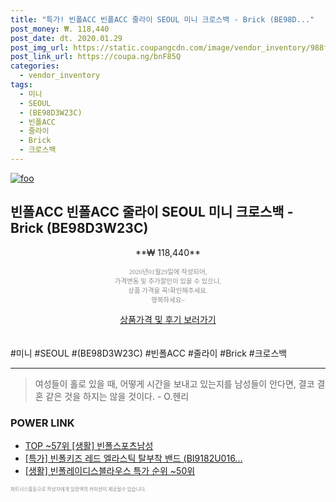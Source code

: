```yaml
--- 
title: "특가! 빈폴ACC 빈폴ACC 줄라이 SEOUL 미니 크로스백 - Brick (BE98D..." 
post_money: ₩. 118,440 
post_date: dt. 2020.01.29 
post_img_url: https://static.coupangcdn.com/image/vendor_inventory/988f/a0f49d0666e74a7b36f84659c0a303aadb3449e2cc0f99542654437a36f4.jpg 
post_link_url: https://coupa.ng/bnF85Q 
categories: 
  - vendor_inventory 
tags: 
  - 미니 
  - SEOUL 
  - (BE98D3W23C) 
  - 빈폴ACC 
  - 줄라이 
  - Brick 
  - 크로스백 
--- 
```

[![foo](https://static.coupangcdn.com/image/vendor_inventory/988f/a0f49d0666e74a7b36f84659c0a303aadb3449e2cc0f99542654437a36f4.jpg)](https://coupa.ng/bnF85Q) 

## 빈폴ACC 빈폴ACC 줄라이 SEOUL 미니 크로스백 - Brick (BE98D3W23C) 
<p style="text-align: center;">**₩ 118,440**</p> 
<p style="text-align: center;"><span style="color: #898c8f; font-family: Georgia,Times,serif; font-size: 0.75em;">2020년01월29일에 작성되어, <br>가격변동 및 추가할인이 있을 수 있으니,<br> 상품 가격을 꼭!확인해주세요.<br>행복하세요~</span> 
</p>	 
<div markdown="0" style="text-align: center;"><a href="https://coupa.ng/bnF85Q" class="btn btn--success">상품가격 및 후기 보러가기</a></div> 
<br><br> 
  #미니 #SEOUL #(BE98D3W23C) #빈폴ACC #줄라이 #Brick #크로스백 
<hr> 

> 여성들이 홀로 있을 때, 어떻게 시간을 보내고 있는지를 남성들이 안다면, 결코 결혼 같은 것을 하지는 않을 것이다. - O.헨리 


### POWER LINK

* <a href="https://blog.naver.com/fasyy4321/221780558443" target="_blank"> TOP ~57위 [생활] 빈폴스포츠남성</a>
* <a href="https://blog.naver.com/sakai111/221785808272" target="_blank">[특가] 빈폴키즈 레드 엘라스틱 탈부착 밴드 (BI9182U016...</a>
* <a href="https://blog.naver.com/sakai111/221785638314" target="_blank"> [생활] 빈폴레이디스블라우스 특가 순위 ~50위</a>

<span style="color: #898c8f; font-family: Georgia,Times,serif; font-size: 0.55em;">파트너스활동으로 작성자에게 일정액의 커미션이 제공될수 있습니다.</span> 
